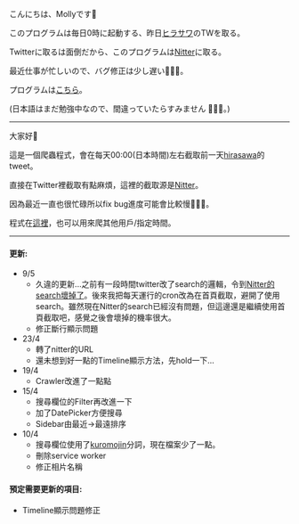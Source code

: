 こんにちは、Mollyです👋

このプログラムは毎日0時に起動する、昨日[ヒラサワ](https://twitter.com/hirasawa)のTWを取る。

Twitterに取るは面倒だから、このプログラムは[Nitter](https://nitter.net)に取る。

最近仕事が忙しいので、バグ修正は少し遅い🙇🏻‍♀️。

プログラムは[こちら](https://github.com/mollykannn/Hrsw-Twlog)。

(日本語はまだ勉強中なので、間違っていたらすみません 🙇🏻‍♀️。)

---

大家好👋

這是一個爬蟲程式，會在每天00:00(日本時間)左右截取前一天[hirasawa](https://twitter.com/hirasawa)的tweet。

直接在Twitter裡截取有點麻煩，這裡的截取源是[Nitter](https://nitter.net)。

因為最近一直也很忙碌所以fix bug進度可能會比較慢🙇🏻‍♀️。

程式在[這裡](https://github.com/mollykannn/Hrsw-Twlog)，也可以用來爬其他用戶/指定時間。

---
#### 更新:
- 9/5
  - 久違的更新...之前有一段時間twitter改了search的邏輯，令到[Nitter的search壞掉了](https://github.com/zedeus/nitter/issues/852)。後來我把每天運行的cron改為在首頁截取，避開了使用search。雖然現在Nitter的search已經沒有問題，但這邊還是繼續使用首頁截取吧，感覺之後會壞掉的機率很大。
  - 修正斷行顯示問題
- 23/4
  - 轉了nitter的URL
  - 還未想到好一點的Timeline顯示方法，先hold一下...
- 19/4
  - Crawler改進了一點點
- 15/4 
  - 搜尋欄位的Filter再改進一下
  - 加了DatePicker方便搜尋
  - Sidebar由最近->最遠排序
- 10/4 
  - 搜尋欄位使用了[kuromojin](https://github.com/azu/kuromojin)分詞，現在檔案少了一點。
  - 刪除service worker
  - 修正相片名稱

#### 預定需要更新的項目:
- Timeline顯示問題修正